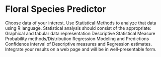 # Floral Species Predictor
Choose data of your interest. Use Statistical Methods to analyze that data using R language. Statistical analysis should consist of the appropriate: Graphical and tabular data representation Descriptive Statistical Measure Probability methods/Distribution Regression Modeling and Predictions Confidence interval of Descriptive measures and Regression estimates. Integrate your results on a web page and will be in well-presentable form.
